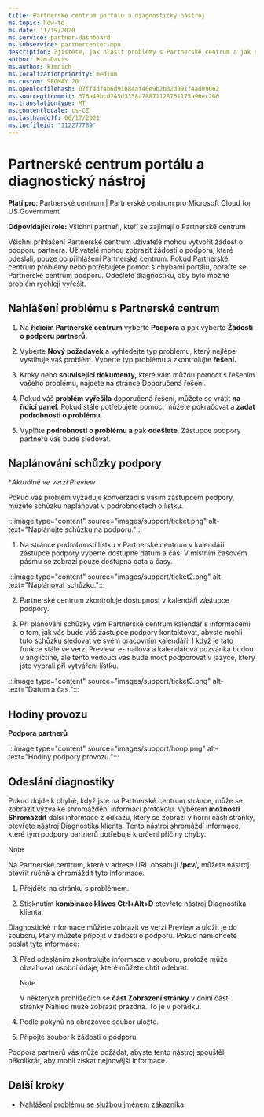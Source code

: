 ```yaml
---
title: Partnerské centrum portálu a diagnostický nástroj
ms.topic: how-to
ms.date: 11/19/2020
ms.service: partner-dashboard
ms.subservice: partnercenter-mpn
description: Zjistěte, jak hlásit problémy s Partnerské centrum a jak shromažďovat diagnostické informace pro tým podpory partnerů.
author: Kim-Davis
ms.author: kimnich
ms.localizationpriority: medium
ms.custom: SEOMAY.20
ms.openlocfilehash: 07ff4df4b6d91b84af40e9b2b32d991f4ad09062
ms.sourcegitcommit: 376a49bcd245d3358a78871128761175a96ec200
ms.translationtype: MT
ms.contentlocale: cs-CZ
ms.lasthandoff: 06/17/2021
ms.locfileid: "112277789"
---
```

# <a name="partner-center-portal-requests-and-diagnostic-tool"></a>Partnerské centrum portálu a diagnostický nástroj

**Platí pro**: Partnerské centrum | Partnerské centrum pro Microsoft Cloud for US Government

**Odpovídající role:** Všichni partneři, kteří se zajímají o Partnerské centrum

Všichni přihlášení Partnerské centrum uživatelé mohou vytvořit žádost o podporu partnera. Uživatelé mohou zobrazit žádosti o podporu, které odeslali, pouze po přihlášení Partnerské centrum.
Pokud Partnerské centrum problémy nebo potřebujete pomoc s chybami portálu, obraťte se Partnerské centrum podporu. Odešlete diagnostiku, aby bylo možné problém rychleji vyřešit.

## <a name="report-a-problem-with-the-partner-center"></a>Nahlášení problému s Partnerské centrum

1. Na **řídicím Partnerské centrum** vyberte **Podpora** a pak vyberte **Žádosti o podporu partnerů.**

2. Vyberte **Nový požadavek** a vyhledejte typ problému, který nejlépe vystihuje váš problém. Vyberte typ problému a zkontrolujte **řešení.**

3. Kroky nebo **související dokumenty,** které vám můžou pomoct s řešením vašeho problému, najdete na stránce Doporučená řešení.

4. Pokud váš **problém vyřešila** doporučená řešení, můžete se vrátit **na řídicí panel**. Pokud stále potřebujete pomoc, můžete pokračovat a **zadat podrobnosti o problému.**

5. Vyplňte **podrobnosti o problému a** pak **odešlete**. Zástupce podpory partnerů vás bude sledovat.

## <a name="schedule-a-support-appointment"></a>Naplánování schůzky podpory 

**Aktuálně ve verzi Preview*

Pokud váš problém vyžaduje konverzaci s vaším zástupcem podpory, můžete schůzku naplánovat v podrobnostech o lístku.

:::image type="content" source="images/support/ticket.png" alt-text="Naplánujte schůzku na podporu.":::

1.  Na stránce podrobností lístku v Partnerské centrum v kalendáři zástupce podpory vyberte dostupné datum a čas. V místním časovém pásmu se zobrazí pouze dostupná data a časy.

:::image type="content" source="images/support/ticket2.png" alt-text="Naplánovat schůzku.":::

2. Partnerské centrum zkontroluje dostupnost v kalendáři zástupce podpory.

1. Při plánování schůzky vám Partnerské centrum kalendář s informacemi o tom, jak vás bude váš zástupce podpory kontaktovat, abyste mohli tuto schůzku sledovat ve svém pracovním kalendáři.  I když je tato funkce stále ve verzi Preview, e-mailová a kalendářová pozvánka budou v angličtině, ale tento vedoucí vás bude moct podporovat v jazyce, který jste vybrali při vytváření lístku.

:::image type="content" source="images/support/ticket3.png" alt-text="Datum a čas.":::

## <a name="hours-of-operation"></a>Hodiny provozu

**Podpora partnerů**

:::image type="content" source="images/support/hoop.png" alt-text="Hodiny podpory provozu.":::

## <a name="send-diagnostics"></a>Odeslání diagnostiky

Pokud dojde k chybě, když jste na Partnerské centrum stránce, může se zobrazit výzva ke shromáždění informací protokolu. Výběrem **možnosti Shromáždit** další informace z odkazu, který se zobrazí v horní části stránky, otevřete nástroj Diagnostika klienta. Tento nástroj shromáždí informace, které tým podpory partnerů potřebuje k určení příčiny chyby. 

>[!NOTE]
>Na Partnerské centrum, které v adrese URL obsahují **/pcv/,** můžete nástroj otevřít ručně a shromáždit tyto informace.

1. Přejděte na stránku s problémem.

2. Stisknutím **kombinace kláves Ctrl+Alt+D** otevřete nástroj Diagnostika klienta.

Diagnostické informace můžete zobrazit ve verzi Preview a uložit je do souboru, který můžete připojit v žádosti o podporu. Pokud nám chcete poslat tyto informace:

3. Před odesláním zkontrolujte informace v souboru, protože může obsahovat osobní údaje, které můžete chtít odebrat.

    >[!NOTE]
    >V některých prohlížečích se **část Zobrazení stránky** v dolní části stránky Náhled může zobrazit prázdná.  To je v pořádku.

4. Podle pokynů na obrazovce soubor uložte.

5. Připojte soubor k žádosti o podporu.

Podpora partnerů vás může požádat, abyste tento nástroj spouštěli několikrát, aby mohli získat nejnovější informace.

## <a name="next-steps"></a>Další kroky

- [Nahlášení problému se službou jménem zákazníka](report-problems-on-behalf-of-a-customer.md)
